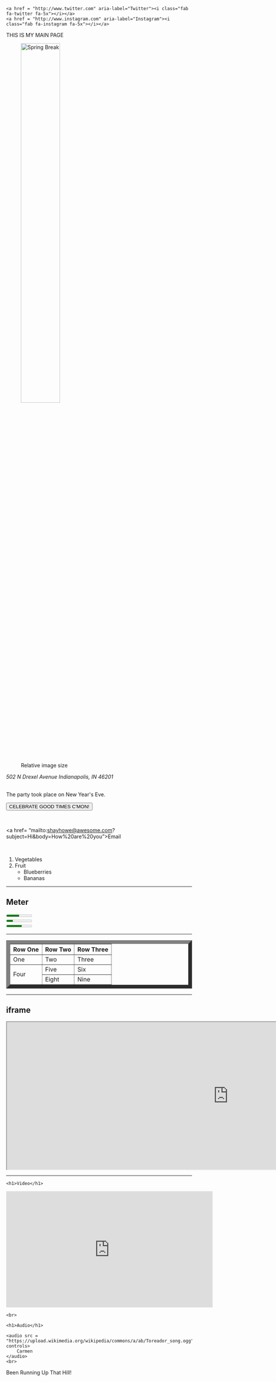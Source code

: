 <!DOCTYPE html>
<html lang="en">
<head>
	<meta charset="UTF-8">
	<title>Font Awesome Demo</title>
	<script src="https://kit.fontawesome.com/d4dcc70f14.js" crossorigin="anonymous"></script>
	</head>
	<body>
		<i class="fas fa-angry"></i>
		<i class="fas fa-angry fa-xs"></i>
		<i class="fas fa-angry fa-md"></i>
		<i class="fas fa-angry fa-lg"></i> 
		<i class="fas fa-angry fa-md"></i>
		<i class="fas fa-angry fa-xs"></i>
		<i class="fas fa-angry fa-10x"></i>
		<i class="fas fa-angry fa-9x"></i>
		<i class="fas fa-angry fa-8x"></i>

<br>
	<i class="fa-solid fa-address-book fa-6x"></i>
	<br>

	<a href = "http://www.twitter.com" aria-label="Twitter"><i class="fab fa-twitter fa-5x"></i></a>
	<a href = "http://www.instagram.com" aria-label="Instagram"><i class="fab fa-instagram fa-5x"></i></a>

<main><p> THIS IS MY MAIN PAGE</p></main>
<figure>
	<img src = "MTV.jpg"
	width = "50%"
	alt = "Spring Break">
	<figcaption>Relative image size</figcaption>
</figure>

<address>502 N Drexel Avenue 
Indianapolis, IN 46201</address>

<br>

<time>The party took place on New Year's Eve.</time>

<button>CELEBRATE GOOD TIMES C'MON!</button>

<br>


<a href= “mailto:shayhowe@awesome.com?subject=Hi&body=How%20are%20you”>Email</a>

<br>

<ol>		
    <li>Vegetables</li>	
    <li>Fruit
    <ul>				
       <li>Blueberries</li>
       <li>Bananas</li>
    </ul>
</ol>

<hr>
<h2>Meter</h2>
<meter min="0" max="100" value="50">50%</meter><br>
<meter min="0" max="1" value=".25">25%</meter><br>
<meter min="5" max="10" value="8">60%</meter><br>
<hr>

<table border = "10">
	<tr>
		<th>Row One</th><th>Row Two</th><th>Row Three</th>
	</tr>
	<tr>
		<td>One</td><td>Two</td><td>Three</td>
	</tr>
	<tr>
		<td rowspan="2">Four</td><td>Five</td><td>Six</td>
	</tr>
	<tr>
		<td>Eight</td><td>Nine</td>
	</tr>
</table>

<hr>
<h2>iframe</h2>
<iframe src="http://www.indymetro.org" width = "1200px" height = "400px%">
</iframe><br />

<hr>

	<h1>Video</h1>


<iframe width="560" height="315" src="https://www.youtube.com/embed/VJlkuqEM6d8" title="YouTube video player" frameborder="0" allow="accelerometer; autoplay; clipboard-write; encrypted-media; gyroscope; picture-in-picture" allowfullscreen></iframe>

	
	<br>

	<h1>Audio</h1>

	<audio src = "https://upload.wikimedia.org/wikipedia/commons/a/ab/Toreador_song.ogg" controls>
		Carmen
	</audio>
	<br>

<footer>
	<p>Been Running Up That Hill!</p>
</footer>
	</body>
	</html>

